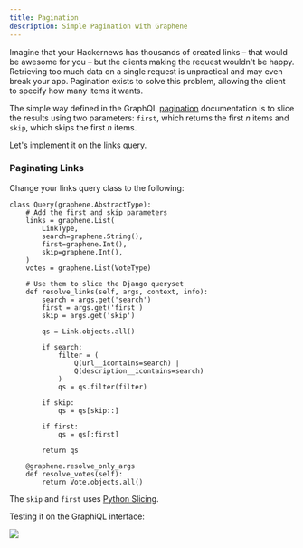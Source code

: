 ```yaml
---
title: Pagination
description: Simple Pagination with Graphene
---
```


Imagine that your Hackernews has thousands of created links – that would be awesome for you – but the clients making the request wouldn't be happy. Retrieving too much data on a single request is unpractical and may even break your app. Pagination exists to solve this problem, allowing the client to specify how many items it wants.

The simple way defined in the GraphQL [pagination](http://graphql.org/learn/pagination/) documentation is to slice the results using two parameters: `first`, which returns the first *n* items and `skip`, which skips the first *n* items.

Let's implement it on the links query.

### Paginating Links 

<Instruction>

Change your links query class to the following:

```python(path=".../graphql-python/hackernews/links/schema.py")
class Query(graphene.AbstractType):
    # Add the first and skip parameters
    links = graphene.List(
        LinkType,
        search=graphene.String(),
        first=graphene.Int(),
        skip=graphene.Int(),
    )
    votes = graphene.List(VoteType)

    # Use them to slice the Django queryset
    def resolve_links(self, args, context, info):
        search = args.get('search')
        first = args.get('first')
        skip = args.get('skip')

        qs = Link.objects.all()

        if search:
            filter = (
                Q(url__icontains=search) | 
                Q(description__icontains=search)
            )
            qs = qs.filter(filter)

        if skip:
            qs = qs[skip::]

        if first:
            qs = qs[:first]

        return qs

    @graphene.resolve_only_args
    def resolve_votes(self):
        return Vote.objects.all()

```

</Instruction>

The `skip` and `first` uses [Python Slicing](https://www.dotnetperls.com/slice-python).

Testing it on the GraphiQL interface:

![](http://i.imgur.com/LtRMZrv.png)
